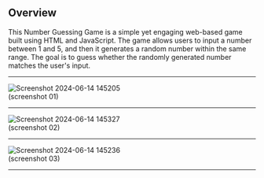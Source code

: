 <h2>Overview</h2>

This Number Guessing Game is a simple yet engaging web-based game built using HTML and JavaScript. The game allows users to input a number between 1 and 5, and then it generates a random number within the same range. The goal is to guess whether the randomly generated number matches the user's input.<br><hr>
![Screenshot 2024-06-14 145205](https://github.com/RoshanSinhabahu/NumberGame/assets/54637504/00405dd3-447d-4f78-ae1b-2e1cd23dbf2f)<br>(screenshot 01)<hr>
![Screenshot 2024-06-14 145327](https://github.com/RoshanSinhabahu/NumberGame/assets/54637504/2158cd5d-2c8d-4a9d-827a-6cf9a3e824dc)<br>(screenshot 02)<hr>
![Screenshot 2024-06-14 145236](https://github.com/RoshanSinhabahu/NumberGame/assets/54637504/125acd8e-b1f7-414d-a13b-703b331c85c3)<br>(screenshot 03)<hr>
